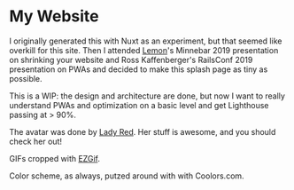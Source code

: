 # My Website

I originally generated this with Nuxt as an experiment, but that seemed like overkill for this site. Then I attended [Lemon](https://ahoylemon.xyz/)'s Minnebar 2019 presentation on shrinking your website and Ross Kaffenberger's RailsConf 2019 presentation on PWAs and decided to make this splash page as tiny as possible.

This is a WIP: the design and architecture are done, but now I want to really understand PWAs and optimization on a basic level and get Lighthouse passing at > 90%.

The avatar was done by [Lady Red](https://www.instagram.com/lady_red_art/?hl=en). Her stuff is awesome, and you should check her out!

GIFs cropped with [EZGif](https://ezgif.com/crop).

Color scheme, as always, putzed around with with Coolors.com.